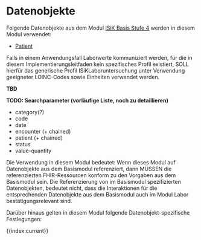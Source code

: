 # Datenobjekte

Folgende Datenobjekte aus dem Modul [ISiK Basis Stufe 4](https://simplifier.net/guide/isik-basis-v4?version=current) werden in diesem Modul verwendet:
* [Patient](https://simplifier.net/guide/isik-basis-v4/ImplementationGuide-markdown-Datenobjekte-Datenobjekte_Patient?version=current)

Falls in einem Anwendungsfall Laborwerte kommuniziert werden, für die in diesem Implementierungsleitfaden kein spezifisches Profil existiert, SOLL hierfür das generische Profil ISiKLaboruntersuchung unter Verwendung geeigneter LOINC-Codes sowie Einheiten verwendet werden. 

**TBD**

**TODO: Searchparameter (vorläufige Liste, noch zu detaillieren)**
- category(?)
- code
- date
- encounter (+ chained)
- patient (+ chained)
- status
- value-quantity


Die Verwendung in diesem Modul bedeutet:
Wenn dieses Modul auf Datenobjekte aus dem Basismodul referenziert, dann MÜSSEN die referenzierten FHIR-Ressourcen konform zu den Vorgaben aus dem Basismodul sein.
Die Referenzierung von im Basismodul spezifizierten Datenobjekten, bedeutet nicht, dass die Interaktionen für die entsprechenden Datenobjekte aus dem Basismodul auch im Modul Labor bestätigungsrelevant sind.

Darüber hinaus gelten in diesem Modul folgende Datenobjekt-spezifische Festlegungen:

{{index:current}}
